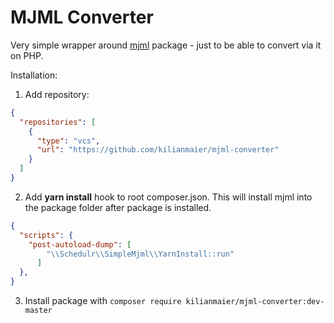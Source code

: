 # MJML Converter

Very simple wrapper around [mjml](https://www.npmjs.com/package/mjml) package - just to be 
able to convert via it on PHP. 

Installation:
1. Add repository:
```json
{
  "repositories": [
    {
      "type": "vcs",
      "url": "https://github.com/kilianmaier/mjml-converter"
    }
  ] 
}
```
2. Add **yarn install** hook to root composer.json. This will install mjml into the package folder after package is installed.
```json
{
  "scripts": {
    "post-autoload-dump": [
        "\\Schedulr\\SimpleMjml\\YarnInstall::run"
      ]
  },
}
```
3. Install package with `composer require kilianmaier/mjml-converter:dev-master`
